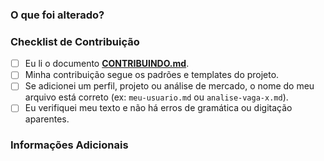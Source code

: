### O que foi alterado?
### Checklist de Contribuição
- [ ] Eu li o documento **[CONTRIBUINDO.md](../CONTRIBUINDO.md)**.
- [ ] Minha contribuição segue os padrões e templates do projeto.
- [ ] Se adicionei um perfil, projeto ou análise de mercado, o nome do meu arquivo está correto (ex: `meu-usuario.md` ou `analise-vaga-x.md`).
- [ ] Eu verifiquei meu texto e não há erros de gramática ou digitação aparentes.

### Informações Adicionais